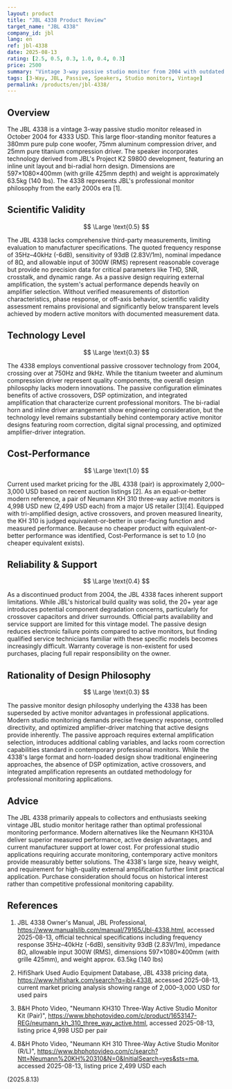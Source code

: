 ```yaml
---
layout: product
title: "JBL 4338 Product Review"
target_name: "JBL 4338"
company_id: jbl
lang: en
ref: jbl-4338
date: 2025-08-13
rating: [2.5, 0.5, 0.3, 1.0, 0.4, 0.3]
price: 2500
summary: "Vintage 3-way passive studio monitor from 2004 with outdated passive design philosophy and limited modern relevance"
tags: [3-Way, JBL, Passive, Speakers, Studio monitors, Vintage]
permalink: /products/en/jbl-4338/
---
```

## Overview

The JBL 4338 is a vintage 3-way passive studio monitor released in October 2004 for 4333 USD. This large floor-standing monitor features a 380mm pure pulp cone woofer, 75mm aluminum compression driver, and 25mm pure titanium compression driver. The speaker incorporates technology derived from JBL's Project K2 S9800 development, featuring an inline unit layout and bi-radial horn design. Dimensions are 597×1080×400mm (with grille 425mm depth) and weight is approximately 63.5kg (140 lbs). The 4338 represents JBL's professional monitor philosophy from the early 2000s era [1].

## Scientific Validity

$$ \Large \text{0.5} $$

The JBL 4338 lacks comprehensive third-party measurements, limiting evaluation to manufacturer specifications. The quoted frequency response of 35Hz–40kHz (-6dB), sensitivity of 93dB (2.83V/1m), nominal impedance of 8Ω, and allowable input of 300W (RMS) represent reasonable coverage but provide no precision data for critical parameters like THD, SNR, crosstalk, and dynamic range. As a passive design requiring external amplification, the system's actual performance depends heavily on amplifier selection. Without verified measurements of distortion characteristics, phase response, or off-axis behavior, scientific validity assessment remains provisional and significantly below transparent levels achieved by modern active monitors with documented measurement data.

## Technology Level

$$ \Large \text{0.3} $$

The 4338 employs conventional passive crossover technology from 2004, crossing over at 750Hz and 9kHz. While the titanium tweeter and aluminum compression driver represent quality components, the overall design philosophy lacks modern innovations. The passive configuration eliminates benefits of active crossovers, DSP optimization, and integrated amplification that characterize current professional monitors. The bi-radial horn and inline driver arrangement show engineering consideration, but the technology level remains substantially behind contemporary active monitor designs featuring room correction, digital signal processing, and optimized amplifier-driver integration.

## Cost-Performance

$$ \Large \text{1.0} $$

Current used market pricing for the JBL 4338 (pair) is approximately 2,000–3,000 USD based on recent auction listings [2]. As an equal-or-better modern reference, a pair of Neumann KH 310 three-way active monitors is 4,998 USD new (2,499 USD each) from a major US retailer [3][4]. Equipped with tri-amplified design, active crossovers, and proven measured linearity, the KH 310 is judged equivalent-or-better in user-facing function and measured performance. Because no cheaper product with equivalent-or-better performance was identified, Cost-Performance is set to 1.0 (no cheaper equivalent exists).

## Reliability & Support

$$ \Large \text{0.4} $$

As a discontinued product from 2004, the JBL 4338 faces inherent support limitations. While JBL's historical build quality was solid, the 20+ year age introduces potential component degradation concerns, particularly for crossover capacitors and driver surrounds. Official parts availability and service support are limited for this vintage model. The passive design reduces electronic failure points compared to active monitors, but finding qualified service technicians familiar with these specific models becomes increasingly difficult. Warranty coverage is non-existent for used purchases, placing full repair responsibility on the owner.

## Rationality of Design Philosophy

$$ \Large \text{0.3} $$

The passive monitor design philosophy underlying the 4338 has been superseded by active monitor advantages in professional applications. Modern studio monitoring demands precise frequency response, controlled directivity, and optimized amplifier-driver matching that active designs provide inherently. The passive approach requires external amplification selection, introduces additional cabling variables, and lacks room correction capabilities standard in contemporary professional monitors. While the 4338's large format and horn-loaded design show traditional engineering approaches, the absence of DSP optimization, active crossovers, and integrated amplification represents an outdated methodology for professional monitoring applications.

## Advice

The JBL 4338 primarily appeals to collectors and enthusiasts seeking vintage JBL studio monitor heritage rather than optimal professional monitoring performance. Modern alternatives like the Neumann KH310A deliver superior measured performance, active design advantages, and current manufacturer support at lower cost. For professional studio applications requiring accurate monitoring, contemporary active monitors provide measurably better solutions. The 4338's large size, heavy weight, and requirement for high-quality external amplification further limit practical application. Purchase consideration should focus on historical interest rather than competitive professional monitoring capability.

## References

1. JBL 4338 Owner's Manual, JBL Professional, https://www.manualslib.com/manual/79165/Jbl-4338.html, accessed 2025-08-13, official technical specifications including frequency response 35Hz–40kHz (-6dB), sensitivity 93dB (2.83V/1m), impedance 8Ω, allowable input 300W (RMS), dimensions 597×1080×400mm (with grille 425mm), and weight approx. 63.5kg (140 lbs)

2. HifiShark Used Audio Equipment Database, JBL 4338 pricing data, https://www.hifishark.com/search?q=jbl+4338, accessed 2025-08-13, current market pricing analysis showing range of 2,000–3,000 USD for used pairs

3. B&H Photo Video, "Neumann KH310 Three-Way Active Studio Monitor Kit (Pair)", https://www.bhphotovideo.com/c/product/1653147-REG/neumann_kh_310_three_way_active.html, accessed 2025-08-13, listing price 4,998 USD per pair

4. B&H Photo Video, "Neumann KH 310 Three-Way Active Studio Monitor (R/L)", https://www.bhphotovideo.com/c/search?Ntt=Neumann%20KH%20310&N=0&InitialSearch=yes&sts=ma, accessed 2025-08-13, listing price 2,499 USD each

(2025.8.13)